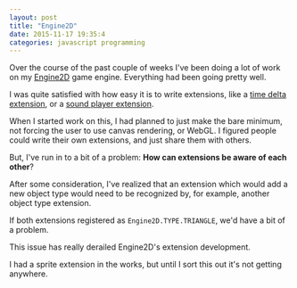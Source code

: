 ```yaml
---
layout: post
title: "Engine2D"
date: 2015-11-17 19:35:4
categories: javascript programming
---
```


Over the course of the past couple of weeks I've been doing a lot of work on my [Engine2D](https://github.com/jackdalton/engine2d) game engine. Everything had been going pretty well.

I was quite satisfied with how easy it is to write extensions, like a [time delta extension](https://github.com/jackdalton/engine2d/blob/master/extensions/engine2d.deltatime.js), or a [sound player extension](https://github.com/jackdalton/engine2d/blob/master/extensions/engine2d.sound.js).

When I started work on this, I had planned to just make the bare minimum, not forcing the user to use canvas rendering, or WebGL. I figured people could write their own extensions, and just share them with others.

But, I've run in to a bit of a problem: **How can extensions be aware of each other**?

After some consideration, I've realized that an extension which would add a new object type would need to be recognized by, for example, another object type extension.

If both extensions registered as `Engine2D.TYPE.TRIANGLE`, we'd have a bit of a problem.

This issue has really derailed Engine2D's extension development.

I had a sprite extension in the works, but until I sort this out it's not getting anywhere.